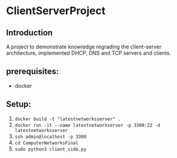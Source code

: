 # ClientServerProject


## Introduction
A project to demonstrate knowledge regrading the client-server architecture, implemented DHCP, DNS and TCP servers and clients.

## prerequisites:

* docker

## Setup:

1. `docker build -t "latestnetworksserver" .`
2. `docker run -it --name latestnetworkserver -p 3300:22 -d latestnetworksserver`
3. `ssh admin@localhost -p 3300`
4. `cd ComputerNetworksFinal`
5. `sudo python3 client_side.py`
